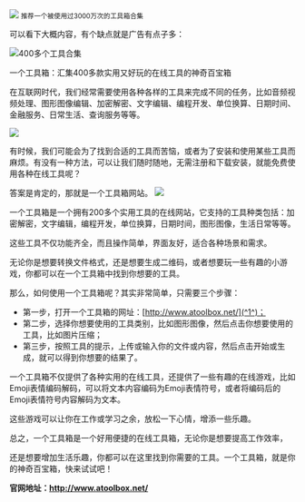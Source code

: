 <img src="/assets/image/240115-工具箱-2.png" style="max-width: 70%; height: auto;">
<small>推荐一个被使用过3000万次的工具箱合集</small>


可以看下大概内容，有个缺点就是广告有点子多：


![400多个工具合集](/assets/image/240115-工具箱-1.png)

一个工具箱：汇集400多款实用又好玩的在线工具的神奇百宝箱


在互联网时代，我们经常需要使用各种各样的工具来完成不同的任务，比如音频视频处理、图形图像编辑、加密解密、文字编辑、编程开发、单位换算、日期时间、金融服务、日常生活、查询服务等等。

![](/assets/image/240115-工具箱-2.png)

有时候，我们可能会为了找到合适的工具而苦恼，或者为了安装和使用某些工具而麻烦。有没有一种方法，可以让我们随时随地，无需注册和下载安装，就能免费使用各种在线工具呢？

答案是肯定的，那就是一个工具箱网站。
![](/assets/image/240115-工具箱-3.png)


一个工具箱是一个拥有200多个实用工具的在线网站，它支持的工具种类包括：加密解密，文字编辑，编程开发，单位换算，日期时间，图形图像，生活日常等等。

这些工具不仅功能齐全，而且操作简单，界面友好，适合各种场景和需求。

无论你是想要转换文件格式，还是想要生成二维码，或者想要玩一些有趣的小游戏，你都可以在一个工具箱中找到你想要的工具。

那么，如何使用一个工具箱呢？其实非常简单，只需要三个步骤：

- 第一步，打开一个工具箱的网址：[http://www.atoolbox.net/](^1^)；
- 第二步，选择你想要使用的工具类别，比如图形图像，然后点击你想要使用的工具，比如图片压缩；
- 第三步，按照工具的提示，上传或输入你的文件或内容，然后点击开始或生成，就可以得到你想要的结果了。

一个工具箱不仅提供了各种实用的在线工具，还提供了一些有趣的在线游戏，比如Emoji表情编码解码，可以将文本内容编码为Emoji表情符号，或者将编码后的Emoji表情符号内容解码为文本。

这些游戏可以让你在工作或学习之余，放松一下心情，增添一些乐趣。

总之，一个工具箱是一个好用便捷的在线工具箱，无论你是想要提高工作效率，

还是想要增加生活乐趣，你都可以在这里找到你需要的工具。一个工具箱，就是你的神奇百宝箱，快来试试吧！




**官网地址：http://www.atoolbox.net/**